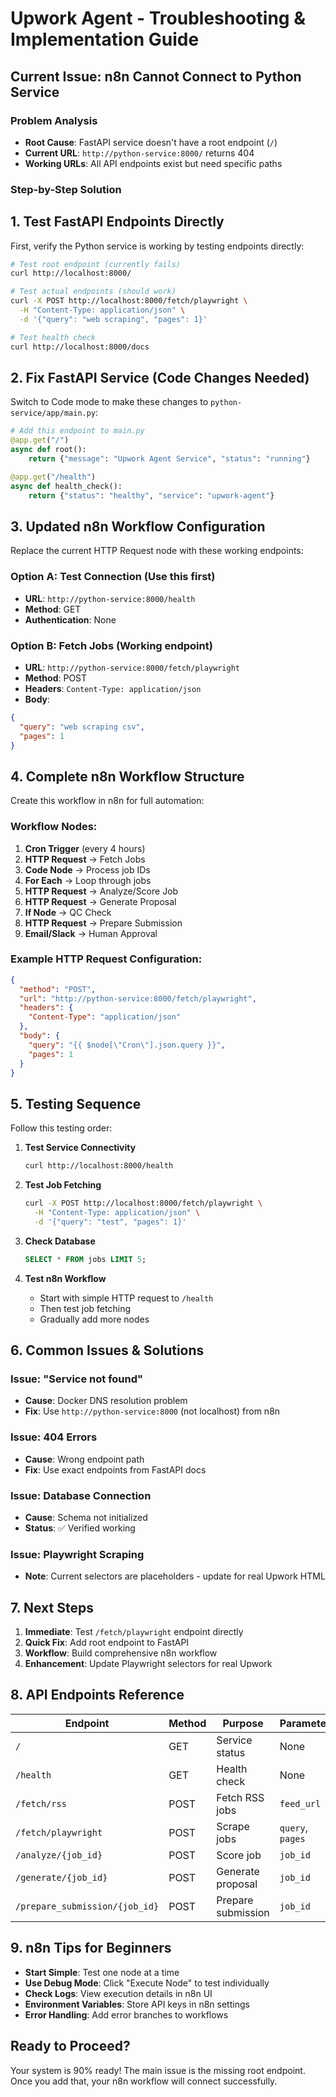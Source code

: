 # Upwork Agent - Troubleshooting & Implementation Guide

## Current Issue: n8n Cannot Connect to Python Service

### Problem Analysis
- **Root Cause**: FastAPI service doesn't have a root endpoint (`/`)
- **Current URL**: `http://python-service:8000/` returns 404
- **Working URLs**: All API endpoints exist but need specific paths

### Step-by-Step Solution

## 1. Test FastAPI Endpoints Directly

First, verify the Python service is working by testing endpoints directly:

```bash
# Test root endpoint (currently fails)
curl http://localhost:8000/

# Test actual endpoints (should work)
curl -X POST http://localhost:8000/fetch/playwright \
  -H "Content-Type: application/json" \
  -d '{"query": "web scraping", "pages": 1}'

# Test health check
curl http://localhost:8000/docs
```

## 2. Fix FastAPI Service (Code Changes Needed)

Switch to Code mode to make these changes to `python-service/app/main.py`:

```python
# Add this endpoint to main.py
@app.get("/")
async def root():
    return {"message": "Upwork Agent Service", "status": "running"}

@app.get("/health")
async def health_check():
    return {"status": "healthy", "service": "upwork-agent"}
```

## 3. Updated n8n Workflow Configuration

Replace the current HTTP Request node with these working endpoints:

### Option A: Test Connection (Use this first)
- **URL**: `http://python-service:8000/health`
- **Method**: GET
- **Authentication**: None

### Option B: Fetch Jobs (Working endpoint)
- **URL**: `http://python-service:8000/fetch/playwright`
- **Method**: POST
- **Headers**: `Content-Type: application/json`
- **Body**: 
```json
{
  "query": "web scraping csv",
  "pages": 1
}
```

## 4. Complete n8n Workflow Structure

Create this workflow in n8n for full automation:

### Workflow Nodes:
1. **Cron Trigger** (every 4 hours)
2. **HTTP Request** → Fetch Jobs
3. **Code Node** → Process job IDs
4. **For Each** → Loop through jobs
5. **HTTP Request** → Analyze/Score Job
6. **HTTP Request** → Generate Proposal
7. **If Node** → QC Check
8. **HTTP Request** → Prepare Submission
9. **Email/Slack** → Human Approval

### Example HTTP Request Configuration:
```json
{
  "method": "POST",
  "url": "http://python-service:8000/fetch/playwright",
  "headers": {
    "Content-Type": "application/json"
  },
  "body": {
    "query": "{{ $node[\"Cron\"].json.query }}",
    "pages": 1
  }
}
```

## 5. Testing Sequence

Follow this testing order:

1. **Test Service Connectivity**
   ```bash
   curl http://localhost:8000/health
   ```

2. **Test Job Fetching**
   ```bash
   curl -X POST http://localhost:8000/fetch/playwright \
     -H "Content-Type: application/json" \
     -d '{"query": "test", "pages": 1}'
   ```

3. **Check Database**
   ```sql
   SELECT * FROM jobs LIMIT 5;
   ```

4. **Test n8n Workflow**
   - Start with simple HTTP request to `/health`
   - Then test job fetching
   - Gradually add more nodes

## 6. Common Issues & Solutions

### Issue: "Service not found"
- **Cause**: Docker DNS resolution problem
- **Fix**: Use `http://python-service:8000` (not localhost) from n8n

### Issue: 404 Errors
- **Cause**: Wrong endpoint path
- **Fix**: Use exact endpoints from FastAPI docs

### Issue: Database Connection
- **Cause**: Schema not initialized
- **Status**: ✅ Verified working

### Issue: Playwright Scraping
- **Note**: Current selectors are placeholders - update for real Upwork HTML

## 7. Next Steps

1. **Immediate**: Test `/fetch/playwright` endpoint directly
2. **Quick Fix**: Add root endpoint to FastAPI
3. **Workflow**: Build comprehensive n8n workflow
4. **Enhancement**: Update Playwright selectors for real Upwork

## 8. API Endpoints Reference

| Endpoint | Method | Purpose | Parameters |
|----------|--------|---------|------------|
| `/` | GET | Service status | None |
| `/health` | GET | Health check | None |
| `/fetch/rss` | POST | Fetch RSS jobs | `feed_url` |
| `/fetch/playwright` | POST | Scrape jobs | `query`, `pages` |
| `/analyze/{job_id}` | POST | Score job | `job_id` |
| `/generate/{job_id}` | POST | Generate proposal | `job_id` |
| `/prepare_submission/{job_id}` | POST | Prepare submission | `job_id` |

## 9. n8n Tips for Beginners

- **Start Simple**: Test one node at a time
- **Use Debug Mode**: Click "Execute Node" to test individually
- **Check Logs**: View execution details in n8n UI
- **Environment Variables**: Store API keys in n8n settings
- **Error Handling**: Add error branches to workflows

## Ready to Proceed?

Your system is 90% ready! The main issue is the missing root endpoint. Once you add that, your n8n workflow will connect successfully.